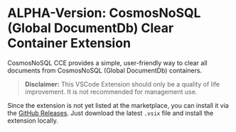 # **ALPHA-Version**: CosmosNoSQL (Global DocumentDb) Clear Container Extension
CosmosNoSQL CCE provides a simple, user-friendly way to clear all documents from CosmosNoSQL (Global DocumentDb) containers.

> **Disclaimer:** This VSCode Extension should only be a quality of life improvement. It is not recommended for management use.

Since the extension is not yet listed at the marketplace, you can install it via the [GitHub Releases](https://github.com/tjarkpr/cosmosnosql-clear-container-extension/releases). Just download the latest `.vsix` file and install the extension locally.